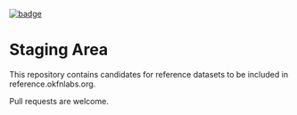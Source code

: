 <a className="gh-badge" href="https://datahub.io/core/reference-staging"><img src="https://badgen.net/badge/icon/View%20on%20datahub.io/orange?icon=https://datahub.io/datahub-cube-badge-icon.svg&label&scale=1.25" alt="badge" /></a>

Staging Area
============

This repository contains candidates for reference datasets to be
included in reference.okfnlabs.org. 

Pull requests are welcome. 


